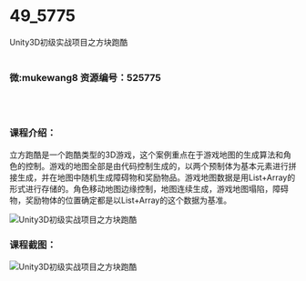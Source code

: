 # 49_5775
Unity3D初级实战项目之方块跑酷
<br/></br>
<h3>微:mukewang8 资源编号：525775</h3>
<br/></br>
<h3>课程介绍：</h3>
<p>立方跑酷是一个跑酷类型的3D游戏，这个案例重点在于游戏地图的生成算法和角色的控制。游戏的地图全部是由代码控制生成的，以两个预制体为基本元素进行拼接生成，并在地图中随机生成障碍物和奖励物品。游戏地图数据是用List+Array的形式进行存储的。角色移动地图边缘控制，地图连续生成，游戏地图塌陷，障碍物，奖励物体的位置确定都是以List+Array的这个数据为基准。</p>
<p><img src="https://www.ko996.com/wp-content/uploads/img/2019/07/1-61-300x158.png" alt="Unity3D初级实战项目之方块跑酷"></p>
<h3>课程截图：</h3>
<p><img src="https://www.ko996.com/wp-content/uploads/img/2019/07/2-50.png" alt="Unity3D初级实战项目之方块跑酷"></p>
